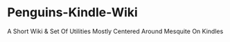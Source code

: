 # Penguins-Kindle-Wiki
A Short Wiki &amp; Set Of Utilities Mostly Centered Around Mesquite On Kindles
